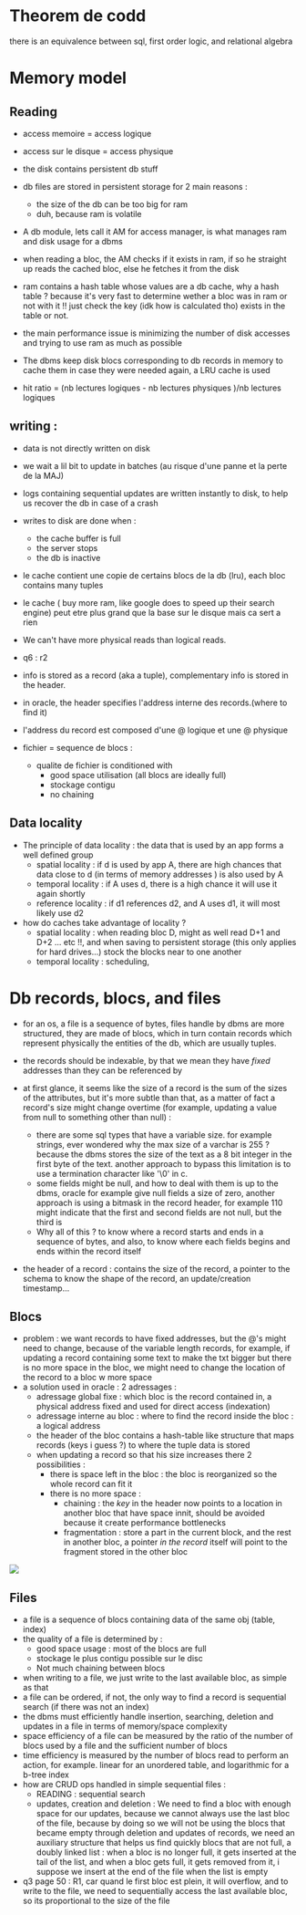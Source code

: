 # Theorem de codd

there is an equivalence between sql, first order logic, and relational algebra

# Memory model

## Reading

- access memoire = access logique
- access sur le disque = access physique
- the disk contains persistent db stuff
- db files are stored in persistent storage for 2 main reasons :

  - the size of the db can be too big for ram
  - duh, because ram is volatile

- A db module, lets call it AM for access manager, is what manages ram and disk usage for a dbms
- when reading a bloc, the AM checks if it exists in ram, if so he straight up reads the cached bloc, else he fetches it from the disk
- ram contains a hash table whose values are a db cache, why a hash table ? because it's very fast to determine wether a bloc was in ram or not with it !! just check the key (idk how is calculated tho) exists in the table or not.
- the main performance issue is minimizing the number of disk accesses and trying to use ram as much as possible
- The dbms keep disk blocs corresponding to db records in memory to cache them in case they were needed again, a LRU cache is used
- hit ratio = (nb lectures logiques - nb lectures physiques )/nb lectures logiques

## writing :

- data is not directly written on disk
- we wait a lil bit to update in batches (au risque d'une panne et la perte de la MAJ)
- logs containing sequential updates are written instantly to disk, to help us recover the db in case of a crash
- writes to disk are done when :
  - the cache buffer is full
  - the server stops
  - the db is inactive
- le cache contient une copie de certains blocs de la db (lru), each bloc contains many tuples
- le cache ( buy more ram, like google does to speed up their search engine) peut etre plus grand que la base sur le disque mais ca sert a rien
- We can't have more physical reads than logical reads.
- q6 : r2

- info is stored as a record (aka a tuple), complementary info is stored in the header.
- in oracle, the header specifies l'address interne des records.(where to find it)
- l'address du record est composed d'une @ logique et une @ physique
- fichier = sequence de blocs :

  - qualite de fichier is conditioned with
    - good space utilisation (all blocs are ideally full)
    - stockage contigu
    - no chaining

## Data locality

- The principle of data locality : the data that is used by an app forms a well defined group
  - spatial locality : if d is used by app A, there are high chances that data close to d (in terms of memory addresses ) is also used by A
  - temporal locality : if A uses d, there is a high chance it will use it again shortly
  - reference locality : if d1 references d2, and A uses d1, it will most likely use d2
- how do caches take advantage of locality ?
  - spatial locality : when reading bloc D, might as well read D+1 and D+2 ... etc !!, and when saving to persistent storage (this only applies for hard drives...) stock the blocks near to one another
  - temporal locality : scheduling,

# Db records, blocs, and files

- for an os, a file is a sequence of bytes, files handle by dbms are more structured, they are made of blocs, which in turn contain records which represent physically the entities of the db, which are usually tuples.
- the records should be indexable, by that we mean they have _fixed_ addresses than they can be referenced by
- at first glance, it seems like the size of a record is the sum of the sizes of the attributes, but it's more subtle than that, as a matter of fact a record's size might change overtime (for example, updating a value from null to something other than null) :

  - there are some sql types that have a variable size. for example strings, ever wondered why the max size of a varchar is 255 ? because the dbms stores the size of the text as a 8 bit integer in the first byte of the text. another approach to bypass this limitation is to use a termination character like '\0' in c.
  - some fields might be null, and how to deal with them is up to the dbms, oracle for example give null fields a size of zero, another approach is using a bitmask in the record header, for example 110 might indicate that the first and second fields are not null, but the third is
  - Why all of this ? to know where a record starts and ends in a sequence of bytes, and also, to know where each fields begins and ends within the record itself

- the header of a record : contains the size of the record, a pointer to the schema to know the shape of the record, an update/creation timestamp...

## Blocs

- problem : we want records to have fixed addresses, but the @'s might need to change, because of the variable length records, for example, if updating a record containing some text to make the txt bigger but there is no more space in the bloc, we might need to change the location of the record to a bloc w more space
- a solution used in oracle : 2 adressages :
  - adressage global fixe : which bloc is the record contained in, a physical address fixed and used for direct access (indexation)
  - adressage interne au bloc : where to find the record inside the bloc : a logical address
  - the header of the bloc contains a hash-table like structure that maps records (keys i guess ?) to where the tuple data is stored
  - when updating a record so that his size increases there 2 possibilities :
    - there is space left in the bloc : the bloc is reorganized so the whole record can fit it
    - there is no more space :
      - chaining : the _key_ in the header now points to a location in another bloc that have space innit, should be avoided because it create performance bottlenecks
      - fragmentation : store a part in the current block, and the rest in another bloc, a pointer _in the record_ itself will point to the fragment stored in the other bloc

![](http://sys.bdpedia.fr/_images/blocenr3.png)

## Files

- a file is a sequence of blocs containing data of the same obj (table, index)
- the quality of a file is determined by :
  - good space usage : most of the blocs are full
  - stockage le plus contigu possible sur le disc
  - Not much chaining between blocs
- when writing to a file, we just write to the last available bloc, as simple as that
- a file can be ordered, if not, the only way to find a record is sequential search (if there was not an index)
- the dbms must efficiently handle insertion, searching, deletion and updates in a file in terms of memory/space complexity
- space efficiency of a file can be measured by the ratio of the number of blocs used by a file and the sufficient number of blocs
- time efficiency is measured by the number of blocs read to perform an action, for example. linear for an unordered table, and logarithmic for a b-tree index
- how are CRUD ops handled in simple sequential files :
  - READING : sequential search
  - updates, creation and deletion : We need to find a bloc with enough space for our updates, because we cannot always use the last bloc of the file, because by doing so we will not be using the blocs that became empty through deletion and updates of records, we need an auxiliary structure that helps us find quickly blocs that are not full, a doubly linked list : when a bloc is no longer full, it gets inserted at the tail of the list, and when a bloc gets full, it gets removed from it, i suppose we insert at the end of the file when the list is empty
- q3 page 50 : R1, car quand le first bloc est plein, it will overflow, and to write to the file, we need to sequentially access the last available bloc, so its proportional to the size of the file
